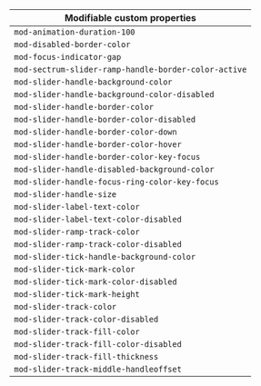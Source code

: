 | Modifiable custom properties                         |
| ---------------------------------------------------- |
| `mod-animation-duration-100`                         |
| `mod-disabled-border-color`                          |
| `mod-focus-indicator-gap`                            |
| `mod-sectrum-slider-ramp-handle-border-color-active` |
| `mod-slider-handle-background-color`                 |
| `mod-slider-handle-background-color-disabled`        |
| `mod-slider-handle-border-color`                     |
| `mod-slider-handle-border-color-disabled`            |
| `mod-slider-handle-border-color-down`                |
| `mod-slider-handle-border-color-hover`               |
| `mod-slider-handle-border-color-key-focus`           |
| `mod-slider-handle-disabled-background-color`        |
| `mod-slider-handle-focus-ring-color-key-focus`       |
| `mod-slider-handle-size`                             |
| `mod-slider-label-text-color`                        |
| `mod-slider-label-text-color-disabled`               |
| `mod-slider-ramp-track-color`                        |
| `mod-slider-ramp-track-color-disabled`               |
| `mod-slider-tick-handle-background-color`            |
| `mod-slider-tick-mark-color`                         |
| `mod-slider-tick-mark-color-disabled`                |
| `mod-slider-tick-mark-height`                        |
| `mod-slider-track-color`                             |
| `mod-slider-track-color-disabled`                    |
| `mod-slider-track-fill-color`                        |
| `mod-slider-track-fill-color-disabled`               |
| `mod-slider-track-fill-thickness`                    |
| `mod-slider-track-middle-handleoffset`               |
